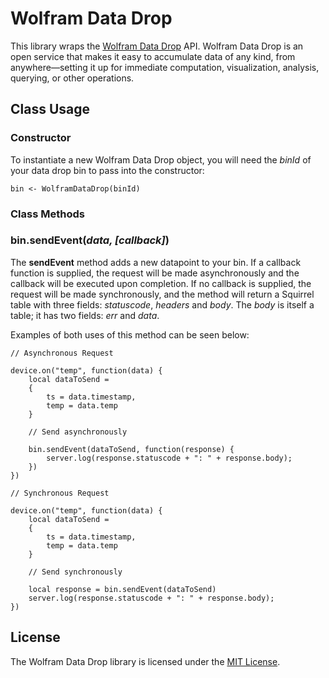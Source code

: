 # Wolfram Data Drop

This library wraps the [Wolfram Data Drop](www.wolfram.com/datadrop/) API. Wolfram Data Drop is an open service that makes it easy to accumulate data of any kind, from anywhere—setting it up for immediate computation, visualization, analysis, querying, or other operations.

## Class Usage

### Constructor

To instantiate a new Wolfram Data Drop object, you will need the *binId* of your data drop bin to pass into the constructor:

```squirrel
bin <- WolframDataDrop(binId)
```

### Class Methods

### bin.sendEvent(*data, [callback]*)

The **sendEvent** method adds a new datapoint to your bin. If a callback function is supplied, the request will be made asynchronously and the callback will be executed upon completion. If no callback is supplied, the request will be made synchronously, and the method will return a Squirrel table with three fields: *statuscode*, *headers* and *body*. The *body* is itself a table; it has two fields: *err* and *data*.

Examples of both uses of this method can be seen below:

```squirrel
// Asynchronous Request

device.on("temp", function(data) {
    local dataToSend = 
    {
        ts = data.timestamp,
        temp = data.temp
    }

    // Send asynchronously
    
    bin.sendEvent(dataToSend, function(response) {
        server.log(response.statuscode + ": " + response.body);
    })
})
```

```squirrel
// Synchronous Request

device.on("temp", function(data) {
    local dataToSend = 
    {
        ts = data.timestamp,
        temp = data.temp
    }

    // Send synchronously
    
    local response = bin.sendEvent(dataToSend)
    server.log(response.statuscode + ": " + response.body);
})
```

## License

The Wolfram Data Drop library is licensed under the [MIT License](./LICENSE).
